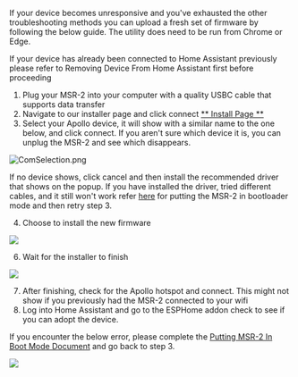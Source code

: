 If your device becomes unresponsive and you've exhausted the other troubleshooting methods you can upload a fresh set of firmware by following the below guide. The utility does need to be run from Chrome or Edge.

If your device has already been connected to Home Assistant previously please refer to Removing Device From Home Assistant first before proceeding

1. Plug your MSR-2 into your computer with a quality USBC cable that supports data transfer
2. Navigate to our installer page and click connect [\*\* Install Page \*\*](https://apolloautomation.github.io/MSR-2/)
3. Select your Apollo device, it will show with a similar name to the one below, and click connect. If you aren't sure which device it is, you can unplug the MSR-2 and see which disappears.

![ComSelection.png](../assets/comselection.png)

If no device shows, click cancel and then install the recommended driver that shows on the popup. If you have installed the driver, tried different cables, and it still won't work refer [here](https://apolloautomation.github.io/docs/products/msr2/troubleshooting/msr2-boot-mode/) for putting the MSR-2 in bootloader mode and then retry step 3.

4. Choose to install the new firmware

![](../assets/image-1698806750134.png)

6. Wait for the installer to finish

![](../assets/image-1698806082666.png)

7. After finishing, check for the Apollo hotspot and connect. This might not show if you previously had the MSR-2 connected to your wifi
8. Log into Home Assistant and go to the ESPHome addon check to see if you can adopt the device.

If you encounter the below error, please complete the [Putting MSR-2 In Boot Mode Document](https://apolloautomation.github.io/docs/products/msr2/troubleshooting/msr2-boot-mode/) and go back to step 3.

![](../assets/image-1698806793309.png)